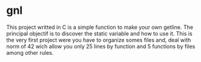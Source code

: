 # gnl
This project writted in C is a simple function to make your own getline.
The principal objectif is to discover the static variable and how to use it.
This is the very first project were you have to organize somes files and,
deal with norm of 42 wich allow you only 25 lines by function and 5 functions by files among other rules.
